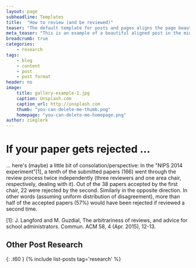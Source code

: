 ```yaml
---
layout: page
subheadline: Templates
title:  "How to review (and be reviewed)"
teaser: "The default template for posts and pages aligns the page beautifully in the middle. <strong>But</strong> you can customize posts/pages easily via switches in the front matter to <em>get a sidebar</em> and/or to <em>turn off meta-information</em> at the end of the page like categories, tags and dates."
meta_teaser: "This is an example of a beautiful aligned post in the middle. There is no sidebar to distract the reader. The difference to the Page-Template is, that you find meta-information at the bottom of the post."
breadcrumb: true
categories:
    - research
tags:
    - blog
    - content
    - post
    - post format
header: no
image:
    title: gallery-example-1.jpg
    caption: Unsplash.com
    caption_url: http://unsplash.com
    thumb: "you-can-delete-me-thumb.png"
    homepage: "you-can-delete-me-homepage.png"
author: zieglerk
---
```


# If your paper gets rejected ...

... here's (maybe) a little bit of consolation/perspective: In the "NIPS
2014 experiment"[1], a tenth of the submitted papers (166) went through the
review process twice independently (three reviewers and one area chair,
respectively, dealing with it). Out of the 38 papers accepted by the
first chair, 22 were rejected by the second. Similarly in the opposite
direction. In other words (assuming uniform distribution of
disagreement), more than
half of the accepted papers (57%) would have been rejected if reviewed a
second time.

[1]: J. Langford and M. Guzdial, The arbitrariness of reviews, and
advice for school administrators. Commun. ACM 58, 4 (Apr. 2015), 12-13.


## Other Post Research
{: .t60 }
{% include list-posts tag='research' %}
